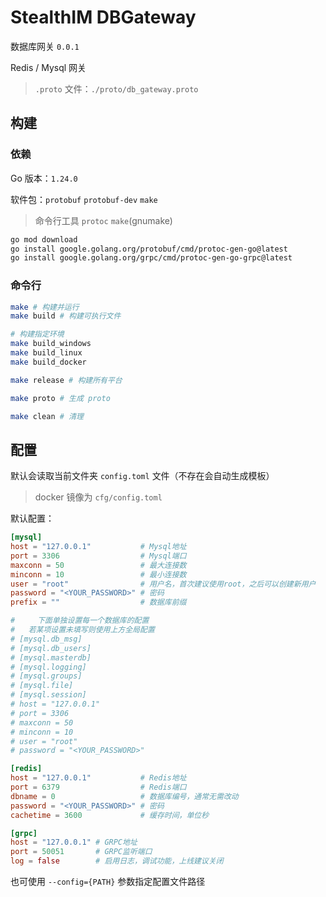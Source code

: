 # StealthIM DBGateway

数据库网关 `0.0.1`

Redis / Mysql 网关

> `.proto` 文件：`./proto/db_gateway.proto`

## 构建

### 依赖

Go 版本：`1.24.0`

软件包：`protobuf` `protobuf-dev` `make`

> 命令行工具 `protoc` `make`(gnumake)

```bash
go mod download
go install google.golang.org/protobuf/cmd/protoc-gen-go@latest
go install google.golang.org/grpc/cmd/protoc-gen-go-grpc@latest
```

### 命令行

```bash
make # 构建并运行
make build # 构建可执行文件

# 构建指定环境
make build_windows
make build_linux
make build_docker

make release # 构建所有平台

make proto # 生成 proto

make clean # 清理
```

## 配置

默认会读取当前文件夹 `config.toml` 文件（不存在会自动生成模板）

> docker 镜像为 `cfg/config.toml`

默认配置：

```toml
[mysql]
host = "127.0.0.1"           # Mysql地址
port = 3306                  # Mysql端口
maxconn = 50                 # 最大连接数
minconn = 10                 # 最小连接数
user = "root"                # 用户名，首次建议使用root，之后可以创建新用户
password = "<YOUR_PASSWORD>" # 密码
prefix = ""                  # 数据库前缀

#     下面单独设置每一个数据库的配置
#   若某项设置未填写则使用上方全局配置
# [mysql.db_msg]
# [mysql.db_users]
# [mysql.masterdb]
# [mysql.logging]
# [mysql.groups]
# [mysql.file]
# [mysql.session]
# host = "127.0.0.1"
# port = 3306
# maxconn = 50
# minconn = 10
# user = "root"
# password = "<YOUR_PASSWORD>"

[redis]
host = "127.0.0.1"           # Redis地址
port = 6379                  # Redis端口
dbname = 0                   # 数据库编号，通常无需改动
password = "<YOUR_PASSWORD>" # 密码
cachetime = 3600             # 缓存时间，单位秒

[grpc]
host = "127.0.0.1" # GRPC地址
port = 50051       # GRPC监听端口
log = false        # 启用日志，调试功能，上线建议关闭
```

也可使用 `--config={PATH}` 参数指定配置文件路径
